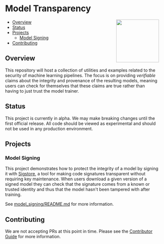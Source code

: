 # Model Transparency

<img align="right" src="https://slsa.dev/images/logo-mono.svg" width="140" height="140">

<!-- markdown-toc --bullets="-" -i README.md -->

<!-- toc -->

- [Overview](#overview)
- [Status](#status)
- [Projects](#projects)
  - [Model Signing](#model-signing)
- [Contributing](#contributing)

<!-- tocstop -->

## Overview

This repository will host a collection of utilities and examples related to the security of machine learning pipelines. The focus is on providing *verifiable* claims about the integrity and provenance of the resulting models, meaning users can check for themselves that these claims are true rather than having to just trust the model trainer.

## Status

This project is currently in alpha. We may make breaking changes until the first official release. All code should be viewed as experimental and should not be used in any production environment.

## Projects

### Model Signing

This project demonstrates how to protect the integrity of a model by signing it with [Sigstore](https://www.sigstore.dev/), a tool for making code signatures transparent without requiring key maintenance.  When users download a given version of a signed model they can check that the signature comes from a known or trusted identity and thus that the model hasn't been tampered with after training.

See [model_signing/README.md](model_signing/README.md) for more information.

## Contributing

We are not accepting PRs at this point in time. Please see the [Contributor Guide](CONTRIBUTING.md) for more information. 
